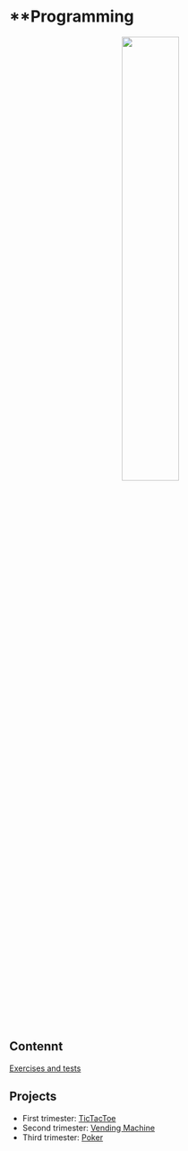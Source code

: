 # **Programming
<div align="center">
<img width = 45% src = "https://i0.wp.com/ensedeciencia.com/wp-content/uploads/2022/03/Python-P.jpg?resize=800%2C451&ssl=1">
</div>  

## Contennt
[Exercises and tests](Contents)

## Projects

- First trimester: [TicTacToe](https://github.com/adrianhrb/TicTacToe_1DAW_Project)
- Second trimester: [Vending Machine](https://github.com/adrianhrb/VendingMachine_1DAW_Project) 
- Third trimester: [Poker](https://github.com/adrianhrb/Poker_1DAW_Project)
